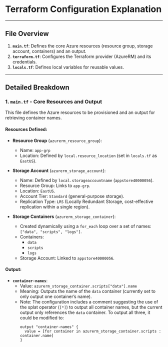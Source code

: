 # Terraform Configuration Explanation



---

## File Overview

1. **`main.tf`**: Defines the core Azure resources (resource group, storage account, containers) and an output.
2. **`terraform.tf`**: Configures the Terraform provider (AzureRM) and its credentials.
3. **`locals.tf`**: Defines local variables for reusable values.

---

## Detailed Breakdown

### 1. `main.tf` - Core Resources and Output

This file defines the Azure resources to be provisioned and an output for retrieving container names.

#### Resources Defined:
- **Resource Group** (`azurerm_resource_group`):
  - Name: `app-grp`
  - Location: Defined by `local.resource_location` (set in `locals.tf` as `EastUS`).

- **Storage Account** (`azurerm_storage_account`):
  - Name: Defined by `local.storageaccountname` (`appstore40000056`).
  - Resource Group: Links to `app-grp`.
  - Location: `EastUS`.
  - Account Tier: `Standard` (general-purpose storage).
  - Replication Type: `LRS` (Locally Redundant Storage, cost-effective replication within a single region).

- **Storage Containers** (`azurerm_storage_container`):
  - Created dynamically using a `for_each` loop over a set of names: `["data", "scripts", "logs"]`.
  - Containers:
    - `data`
    - `scripts`
    - `logs`
  - Storage Account: Linked to `appstore40000056`.

#### Output:
- **`container-names`**:
  - Value: `azurerm_storage_container.scripts["data"].name`
  - Meaning: Outputs the name of the `data` container (currently set to only output one container’s name).
  - Note: The configuration includes a comment suggesting the use of the splat operator (`[*]`) to output all container names, but the current output only references the `data` container. To output all three, it could be modified to:
    ```hcl
    output "container-names" {
      value = [for container in azurerm_storage_container.scripts : container.name]
    }